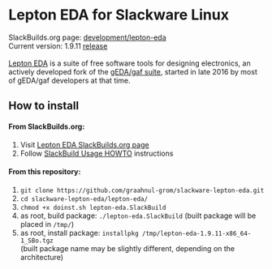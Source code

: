 Lepton EDA for Slackware Linux
==============================

SlackBuilds.org page: [development/lepton-eda](https://slackbuilds.org/repository/14.2/development/lepton-eda/)
<br />
Current version: 1.9.11 [release](https://github.com/lepton-eda/lepton-eda/releases/tag/1.9.11-20200604)
<br />
<br />
[Lepton EDA](https://github.com/lepton-eda/lepton-eda)
is a suite of free software tools for designing electronics,
an actively developed fork of the
[gEDA/gaf suite](http://wiki.geda-project.org/geda:gaf),
started in late 2016 by most of gEDA/gaf developers at that time.


How to install
--------------

#### From SlackBuilds.org:

1. Visit [Lepton EDA SlackBuilds.org page](https://slackbuilds.org/repository/14.2/development/lepton-eda/)
2. Follow [SlackBuild Usage HOWTO](https://slackbuilds.org/howto/) instructions

#### From this repository:

1. `git clone https://github.com/graahnul-grom/slackware-lepton-eda.git`
2. `cd slackware-lepton-eda/lepton-eda/`
3. `chmod +x doinst.sh lepton-eda.SlackBuild`
4. as root, build package: `./lepton-eda.SlackBuild` (built package will be placed in `/tmp/`)
5. as root, install package: `installpkg /tmp/lepton-eda-1.9.11-x86_64-1_SBo.tgz`<br />
(built package name may be slightly different, depending on the architecture)

